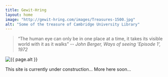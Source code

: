 ```yaml
---
title: Gewit-Hring
layout: home
image: "http://gewit-hring.com/images/Treasures-1500.jpg"
alt: "Some of the treasure of Cambridge University Library"
---
```

> “The human eye can only be in one place at a time, it takes its visible world with it as it walks”
>-- <cite>John Berger, Ways of seeing 'Episode 1', 1972

<section class="mw5 mw7-ns center pa3 ph5-ns">
<img src="{{ page.image }}" alt="{{ page.alt }}" class="w-100" />
</section>

This site is currently under construction...
More here soon...
